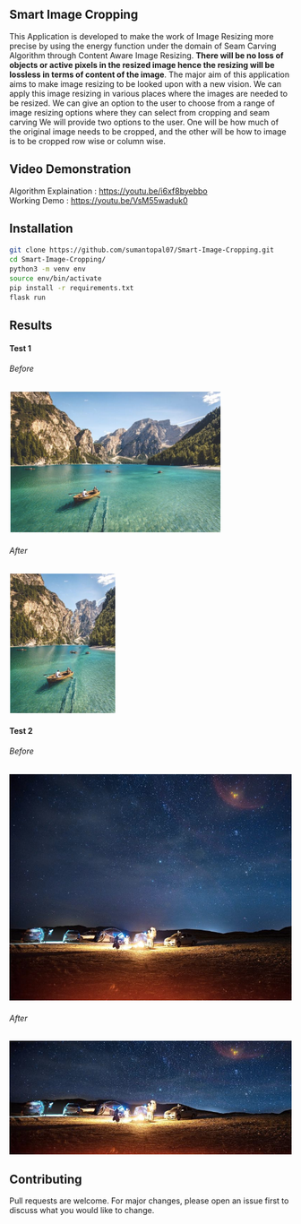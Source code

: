 ## Smart Image Cropping

This Application is developed to make the work of Image Resizing more precise by
using the energy function under the domain of Seam Carving Algorithm through
Content Aware Image Resizing. **There will be no loss of objects or active pixels
in the resized image hence the resizing will be lossless in terms of content of the
image**.
The major aim of this application aims to make image resizing to be looked upon
with a new vision. We can apply this image resizing in various places where the
images are needed to be resized. We can give an option to the user to choose
from a range of image resizing options where they can select from cropping and
seam carving
We will provide two options to the user. One will be how much of the original
image needs to be cropped, and the other will be how to image is to be cropped row wise or column wise.

## Video Demonstration 

Algorithm Explaination : https://youtu.be/i6xf8byebbo  
Working Demo           : https://youtu.be/VsM55waduk0


## Installation

```bash
git clone https://github.com/sumantopal07/Smart-Image-Cropping.git
cd Smart-Image-Cropping/
python3 -m venv env
source env/bin/activate
pip install -r requirements.txt 
flask run
```


## Results

#### Test 1
###### Before  
![](Screenshots/x1.png) 

###### After  
![](Screenshots/x2.png)

#### Test 2
###### Before  
![](Screenshots/x3.png) 

###### After  
![](Screenshots/x4.png)





## Contributing
Pull requests are welcome. For major changes, please open an issue first to discuss what you would like to change.
